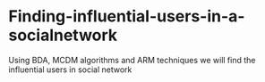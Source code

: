# Finding-influential-users-in-a-socialnetwork
Using BDA, MCDM algorithms and ARM techniques we will find the influential users in social network 
